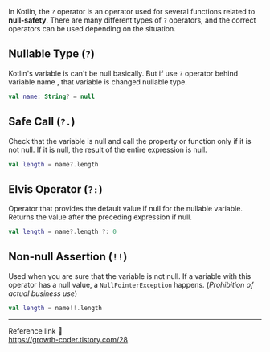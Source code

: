In Kotlin, the `?` operator is an operator used for several functions related to **null-safety**. There are many different types of `?` operators, and the correct operators can be used depending on the situation.
## Nullable Type (`?`)
Kotlin's variable is can't be null basically. But if use `?` operator behind variable name , that variable is changed nullable type. 
```kotlin
val name: String? = null
```
## Safe Call (`?.`)
Check that the variable is null and call the property or function only if it is not null. If it is null, the result of the entire expression is null.
```kotlin
val length = name?.length
```
## Elvis Operator (`?:`)
Operator that provides the default value if null for the nullable variable. Returns the value after the preceding expression if null.
```kotlin
val length = name?.length ?: 0
```
## Non-null Assertion (`!!`)
Used when you are sure that the variable is not null. If a variable with this operator has a null value, a `NullPointerException` happens. (*Prohibition of actual business use*)
```kotlin
val length = name!!.length
```

---
Reference link 🙂       
https://growth-coder.tistory.com/28